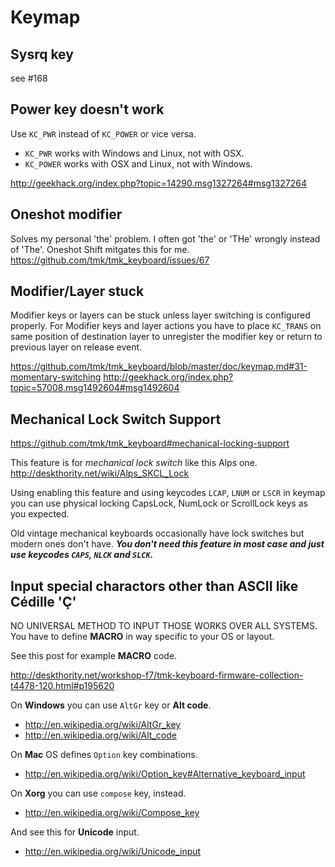 # Keymap
## Sysrq key
see #168

## Power key doesn't work
Use `KC_PWR` instead of `KC_POWER` or vice versa.
- `KC_PWR` works with Windows and Linux, not with OSX.
- `KC_POWER` works with OSX and Linux, not with Windows.

http://geekhack.org/index.php?topic=14290.msg1327264#msg1327264

## Oneshot modifier
Solves my personal 'the' problem. I often got 'the' or 'THe' wrongly instead of 'The'.  Oneshot Shift mitgates this for me.
https://github.com/tmk/tmk_keyboard/issues/67

## Modifier/Layer stuck
Modifier keys or layers can be stuck unless layer switching is configured properly.
For Modifier keys and layer actions you have to place `KC_TRANS` on same position of destination layer to  unregister the modifier key or return to previous layer on release event.

https://github.com/tmk/tmk_keyboard/blob/master/doc/keymap.md#31-momentary-switching
http://geekhack.org/index.php?topic=57008.msg1492604#msg1492604


## Mechanical Lock Switch Support
https://github.com/tmk/tmk_keyboard#mechanical-locking-support

This feature is for *mechanical lock switch* like this Alps one.
http://deskthority.net/wiki/Alps_SKCL_Lock

Using enabling this feature and using keycodes `LCAP`, `LNUM` or `LSCR` in keymap you can use physical locking CapsLock, NumLock or ScrollLock keys as you expected.

Old vintage mechanical keyboards occasionally have lock switches but modern ones don't have. ***You don't need this feature in most case and just use keycodes `CAPS`, `NLCK` and `SLCK`.***


## Input special charactors other than ASCII like Cédille 'Ç'
NO UNIVERSAL METHOD TO INPUT THOSE WORKS OVER ALL SYSTEMS. You have to define **MACRO** in way specific to your OS or layout.

See this post for example **MACRO** code.

http://deskthority.net/workshop-f7/tmk-keyboard-firmware-collection-t4478-120.html#p195620

On **Windows** you can use `AltGr` key or **Alt code**.
- http://en.wikipedia.org/wiki/AltGr_key
- http://en.wikipedia.org/wiki/Alt_code

On **Mac** OS defines `Option` key combinations.
- http://en.wikipedia.org/wiki/Option_key#Alternative_keyboard_input

On **Xorg** you can use `compose` key, instead.
- http://en.wikipedia.org/wiki/Compose_key

And see this for **Unicode** input.
- http://en.wikipedia.org/wiki/Unicode_input